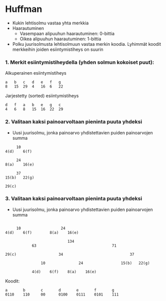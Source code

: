 # Huffman
- Kukin lehtisolmu vastaa yhta merkkia
- Haarautuminen
	- Vasempaan alipuuhun haarautuminen: 0-bittia
	- Oikea alipuuhun haarautuminen: 1-bittia
- Polku juurisolmusta lehtisolmuun vastaa merkin koodia. Lyhimmät koodit merkkeihin
joiden esiintymistiheys on suurin

### 1. Merkit esiintymistiheydella (yhden solmun kokoiset puut):

Alkuperainen esiintymistiheys
```
a	b	c	d	e	f	g
8	15	29	4	16	6	22
```

Jarjestetty (sorted) esiintymistiheys
```
d	f	a	b	e	g	c
4	6	8	15	16	22	29
```

### 2. Valitaan kaksi painoarvoltaan pieninta puuta yhdeksi
- Uusi juurisolmu, jonka painoarvo yhdistettavien puiden painoarvojen summa

```
	 10
4(d)	6(f)
```

```
	 24
8(a)	16(e)
```
	
```
	 37
15(b)	22(g)
```

```
29(c)
```

### 3. Valitaan kaksi painoarvoltaan pieninta puuta yhdeksi
- Uusi juurisolmu, jonka painoarvo yhdistettavien puiden painoarvojen summa

```
			   
	 10					 24
4(d)	6(f)		8(a)	16(e)
```

```
							134
			63									71
										
29(c)					34								37
													
				10				 24					15(b)	22(g)
			 
			4(d)	6(f)	8(a)	16(e)

```


Koodit:
```
a		b		c		d		e		f		g
0110	110		00		0100	0111	0101	111